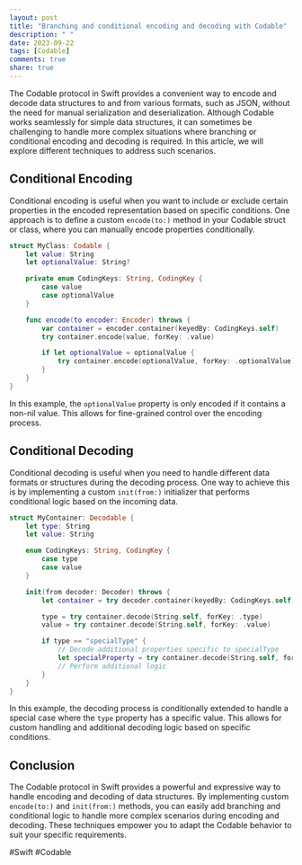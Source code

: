 ```yaml
---
layout: post
title: "Branching and conditional encoding and decoding with Codable"
description: " "
date: 2023-09-22
tags: [Codable]
comments: true
share: true
---
```


The Codable protocol in Swift provides a convenient way to encode and decode data structures to and from various formats, such as JSON, without the need for manual serialization and deserialization. Although Codable works seamlessly for simple data structures, it can sometimes be challenging to handle more complex situations where branching or conditional encoding and decoding is required. In this article, we will explore different techniques to address such scenarios.

## Conditional Encoding

Conditional encoding is useful when you want to include or exclude certain properties in the encoded representation based on specific conditions. One approach is to define a custom `encode(to:)` method in your Codable struct or class, where you can manually encode properties conditionally.

```swift
struct MyClass: Codable {
    let value: String
    let optionalValue: String?

    private enum CodingKeys: String, CodingKey {
        case value
        case optionalValue
    }

    func encode(to encoder: Encoder) throws {
        var container = encoder.container(keyedBy: CodingKeys.self)
        try container.encode(value, forKey: .value)

        if let optionalValue = optionalValue {
            try container.encode(optionalValue, forKey: .optionalValue)
        }
    }
}
```

In this example, the `optionalValue` property is only encoded if it contains a non-nil value. This allows for fine-grained control over the encoding process.

## Conditional Decoding

Conditional decoding is useful when you need to handle different data formats or structures during the decoding process. One way to achieve this is by implementing a custom `init(from:)` initializer that performs conditional logic based on the incoming data.

```swift
struct MyContainer: Decodable {
    let type: String
    let value: String

    enum CodingKeys: String, CodingKey {
        case type
        case value
    }

    init(from decoder: Decoder) throws {
        let container = try decoder.container(keyedBy: CodingKeys.self)

        type = try container.decode(String.self, forKey: .type)
        value = try container.decode(String.self, forKey: .value)

        if type == "specialType" {
            // Decode additional properties specific to specialType
            let specialProperty = try container.decode(String.self, forKey: .specialProperty)
            // Perform additional logic
        }
    }
}
```

In this example, the decoding process is conditionally extended to handle a special case where the `type` property has a specific value. This allows for custom handling and additional decoding logic based on specific conditions.

## Conclusion

The Codable protocol in Swift provides a powerful and expressive way to handle encoding and decoding of data structures. By implementing custom `encode(to:)` and `init(from:)` methods, you can easily add branching and conditional logic to handle more complex scenarios during encoding and decoding. These techniques empower you to adapt the Codable behavior to suit your specific requirements.

#Swift #Codable